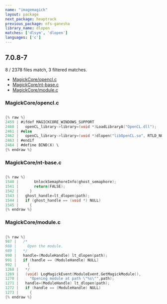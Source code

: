 ```yaml
---
name: "imagemagick"
layout: package
next_package: heaptrack
previous_package: nfs-ganesha
library_name: dlopen
matches: ['dlsym', 'dlopen']
languages: ['c']
---
```

## 7.0.8-7
8 / 2378 files match, 3 filtered matches.

 - [MagickCore/opencl.c](#magickcoreopenclc)
 - [MagickCore/nt-base.c](#magickcorent-basec)
 - [MagickCore/module.c](#magickcoremodulec)

### MagickCore/opencl.c

```c

{% raw %}
2459 | #ifdef MAGICKCORE_WINDOWS_SUPPORT
2460 |   openCL_library->library=(void *)LoadLibraryA("OpenCL.dll");
2461 | #else
2462 |   openCL_library->library=(void *)dlopen("libOpenCL.so", RTLD_NOW);
2463 | #endif
2464 | #define BIND(X) \
{% endraw %}

```
### MagickCore/nt-base.c

```c

{% raw %}
1540 |       UnlockSemaphoreInfo(ghost_semaphore);
1541 |       return(FALSE);
1542 |     }
1543 |   ghost_handle=lt_dlopen(path);
1544 |   if (ghost_handle == (void *) NULL)
1545 |     {
{% endraw %}

```
### MagickCore/module.c

```c

{% raw %}
987 |   /*
988 |     Open the module.
989 |   */
990 |   handle=(ModuleHandle) lt_dlopen(path);
991 |   if (handle == (ModuleHandle) NULL)
992 |     {
1268 |   */
1269 |   (void) LogMagickEvent(ModuleEvent,GetMagickModule(),
1270 |     "Opening module at path \"%s\"",path);
1271 |   handle=(ModuleHandle) lt_dlopen(path);
1272 |   if (handle == (ModuleHandle) NULL)
1273 |     {
{% endraw %}

```